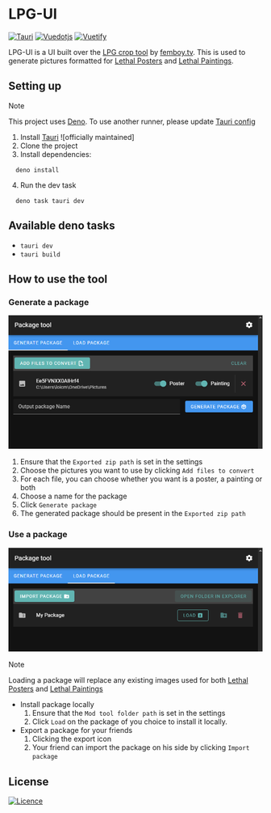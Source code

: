 # LPG-UI
[![Tauri](https://img.shields.io/badge/Tauri-v2-blue?logo=tauri)](https://github.com/tauri-apps)
[![Vuedotjs](https://img.shields.io/badge/Vue-v3.5.13-blue?logo=vuedotjs)](https://github.com/vuejs/)
[![Vuetify](https://img.shields.io/badge/Vuetify-v3.7.12-blue?logo=vuetify)](https://github.com/vuetifyjs)

LPG-UI is a UI built over the [LPG crop tool](https://github.com/Atakku/lpg) by [femboy.tv](https://femboy.tv/). This is used to generate pictures formatted for [Lethal Posters](https://thunderstore.io/c/lethal-company/p/femboytv/LethalPosters/) and [Lethal Paintings](https://thunderstore.io/c/lethal-company/p/femboytv/LethalPaintings/).

## Setting up
> [!NOTE]
> This project uses [Deno](https://deno.com/). To use another runner, please update [Tauri config](src-tauri/tauri.conf.json)

1. Install [Tauri](https://tauri.app/) ![officially maintained]
2. Clone the project
3. Install dependencies:
```shell
  deno install
```
4. Run the dev task
```shell
  deno task tauri dev
```

## Available deno tasks
- `tauri dev`
- `tauri build`

## How to use the tool
### Generate a package
![Generate package page](public/generate.png)
1. Ensure that the `Exported zip path` is set in the settings
2. Choose the pictures you want to use by clicking `Add files to convert`
3. For each file, you can choose whether you want is a poster, a painting or both
4. Choose a name for the package
5. Click `Generate package`
6. The generated package should be present in the `Exported zip path`

### Use a package
![Generate package page](public/load.png)
> [!NOTE]
> Loading a package will replace any existing images used for both [Lethal Posters](https://thunderstore.io/c/lethal-company/p/femboytv/LethalPosters/) and [Lethal Paintings](https://thunderstore.io/c/lethal-company/p/femboytv/LethalPaintings/)
- Install package locally
   1. Ensure that the `Mod tool folder path` is set in the settings
   2. Click `Load` on the package of you choice to install it locally.
- Export a package for your friends
   1. Clicking the export icon
   2. Your friend can import the package on his side by clicking `Import package`

## License
[![Licence](https://img.shields.io/badge/License-mit-purple?style=for-the-badge)](LICENSE.md)